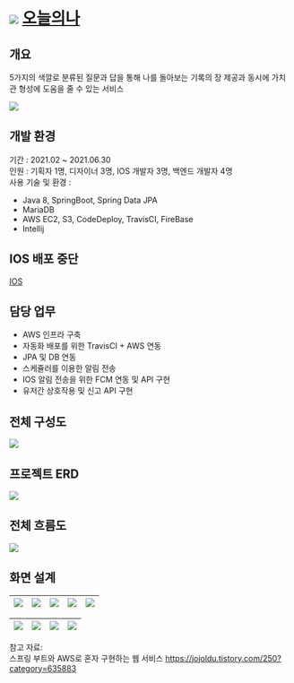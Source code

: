 # ![](https://user-images.githubusercontent.com/33277725/237874338-16a0eb49-e7bd-4406-916d-b8b11f95ebd9.png) [오늘의나](https://github.com/kwx4957/about_me_server)
## 개요
5가지의 색깔로 분류된 질문과 답을 통해 나를 돌아보는 기록의 장 제공과 동시에 가치관 형성에 도움을 줄 수 있는 서비스

![](https://user-images.githubusercontent.com/33277725/237874347-f4ed38d5-7a6d-4a0f-8a66-be906e371ce4.png)


## 개발 환경
기간 : 2021.02 ~ 2021.06.30   
인원 : 기획자 1명, 디자이너 3명, IOS 개발자 3명, 백엔드 개발자 4명  
사용 기술 및 환경 :
- Java 8, SpringBoot, Spring Data JPA
- MariaDB
- AWS EC2, S3, CodeDeploy, TravisCI, FireBase
- Intellij

## IOS 배포 중단
[IOS](https://apps.apple.com/kr/app/%EC%98%A4%EB%8A%98%EC%9D%98-%EB%82%98-5%EA%B0%80%EC%A7%80-%EC%BB%AC%EB%9F%AC%EC%9D%98-%EB%82%98/id1570798831)

## 담당 업무
- AWS 인프라 구축
- 자동화 배포를 위한 TravisCI + AWS 연동
- JPA 및 DB 연동
- 스케쥴러를 이용한 알림 전송
- IOS 알림 전송을 위한 FCM 연동 및 API 구현
- 유저간 상호작용 및 신고 API 구현

## 전체 구성도
![](https://user-images.githubusercontent.com/33277725/237874424-673f803f-9739-4dbf-b0ef-323cf20250a5.png)


## 프로젝트 ERD
![](https://user-images.githubusercontent.com/33277725/237874418-f25951ee-5735-46b0-b6d6-bca46c1a2159.png)


## 전체 흐름도
![](https://user-images.githubusercontent.com/33277725/237874428-8c75a55b-1e0d-4fb5-84c4-80c4aed5d69d.png)


## 화면 설계
![](https://user-images.githubusercontent.com/33277725/237874357-63603107-3572-4606-99af-5c60ac7b28e2.png)|![](https://user-images.githubusercontent.com/33277725/237874364-f290b241-d32f-432d-b122-419b333811c8.png)|![](https://user-images.githubusercontent.com/33277725/237874375-b4a228fb-328b-41af-b5c7-ad69fe9f7620.png)|![](https://user-images.githubusercontent.com/33277725/237874379-2f045e95-0601-4274-82d1-f2828c6c4814.png)|![](https://user-images.githubusercontent.com/33277725/237874386-2b5741ad-3787-4ed5-be6d-db9f9772c19b.png)
---|---|---|---|---|

![](https://user-images.githubusercontent.com/33277725/237874327-78b9462c-4d79-4e89-885d-06a9fbfac277.png)|![](https://user-images.githubusercontent.com/33277725/237874391-98eb8751-df88-4c68-b2b8-77a3b08edb45.png)|![](https://user-images.githubusercontent.com/33277725/237874399-0d8eb63b-607b-4c29-9131-0cfe87d49c94.png)|![](https://user-images.githubusercontent.com/33277725/237874407-174dc6be-7f19-4420-8a74-66dcae313b59.png)
---|---|---|---|

참고 자료:   
스프링 부트와 AWS로 혼자 구현하는 웹 서비스 https://jojoldu.tistory.com/250?category=635883
